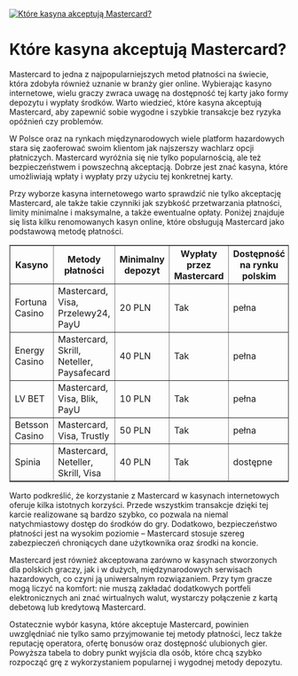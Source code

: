 [![Które kasyna akceptują Mastercard?](https://123-caf.pages.dev/gitsignup.png)](https://vrmoo.ru/Bt82HjjY)

<h1>Które kasyna akceptują Mastercard?</h1> <p>Mastercard to jedna z najpopularniejszych metod płatności na świecie, która zdobyła również uznanie w branży gier online. Wybierając kasyno internetowe, wielu graczy zwraca uwagę na dostępność tej karty jako formy depozytu i wypłaty środków. Warto wiedzieć, które kasyna akceptują Mastercard, aby zapewnić sobie wygodne i szybkie transakcje bez ryzyka opóźnień czy problemów.</p> <p>W Polsce oraz na rynkach międzynarodowych wiele platform hazardowych stara się zaoferować swoim klientom jak najszerszy wachlarz opcji płatniczych. Mastercard wyróżnia się nie tylko popularnością, ale też bezpieczeństwem i powszechną akceptacją. Dobrze jest znać kasyna, które umożliwiają wpłaty i wypłaty przy użyciu tej konkretnej karty.</p> <p>Przy wyborze kasyna internetowego warto sprawdzić nie tylko akceptację Mastercard, ale także takie czynniki jak szybkość przetwarzania płatności, limity minimalne i maksymalne, a także ewentualne opłaty. Poniżej znajduje się lista kilku renomowanych kasyn online, które obsługują Mastercard jako podstawową metodę płatności.</p>  <table border="1" cellspacing="0" cellpadding="8">   <thead>     <tr>       <th>Kasyno</th>       <th>Metody płatności</th>       <th>Minimalny depozyt</th>       <th>Wypłaty przez Mastercard</th>       <th>Dostępność na rynku polskim</th>     </tr>   </thead>   <tbody>     <tr>       <td>Fortuna Casino</td>       <td>Mastercard, Visa, Przelewy24, PayU</td>       <td>20 PLN</td>       <td>Tak</td>       <td>pełna</td>     </tr>     <tr>       <td>Energy Casino</td>       <td>Mastercard, Skrill, Neteller, Paysafecard</td>       <td>40 PLN</td>       <td>Tak</td>       <td>pełna</td>     </tr>     <tr>       <td>LV BET</td>       <td>Mastercard, Visa, Blik, PayU</td>       <td>10 PLN</td>       <td>Tak</td>       <td>pełna</td>     </tr>     <tr>       <td>Betsson Casino</td>       <td>Mastercard, Visa, Trustly</td>       <td>50 PLN</td>       <td>Tak</td>       <td>pełna</td>     </tr>     <tr>       <td>Spinia</td>       <td>Mastercard, Neteller, Skrill, Visa</td>       <td>40 PLN</td>       <td>Tak</td>       <td>dostępne</td>     </tr>   </tbody> </table>  <p>Warto podkreślić, że korzystanie z Mastercard w kasynach internetowych oferuje kilka istotnych korzyści. Przede wszystkim transakcje dzięki tej karcie realizowane są bardzo szybko, co pozwala na niemal natychmiastowy dostęp do środków do gry. Dodatkowo, bezpieczeństwo płatności jest na wysokim poziomie – Mastercard stosuje szereg zabezpieczeń chroniących dane użytkownika oraz środki na koncie.</p> <p>Mastercard jest również akceptowana zarówno w kasynach stworzonych dla polskich graczy, jak i w dużych, międzynarodowych serwisach hazardowych, co czyni ją uniwersalnym rozwiązaniem. Przy tym gracze mogą liczyć na komfort: nie muszą zakładać dodatkowych portfeli elektronicznych ani znać wirtualnych walut, wystarczy połączenie z kartą debetową lub kredytową Mastercard.</p> <p>Ostatecznie wybór kasyna, które akceptuje Mastercard, powinien uwzględniać nie tylko samo przyjmowanie tej metody płatności, lecz także reputację operatora, ofertę bonusów oraz dostępność ulubionych gier. Powyższa tabela to dobry punkt wyjścia dla osób, które chcą szybko rozpocząć grę z wykorzystaniem popularnej i wygodnej metody depozytu.</p>